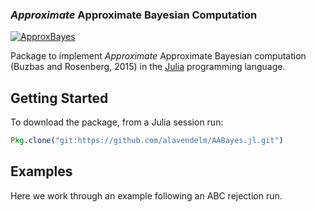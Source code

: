 ### *Approximate* Approximate Bayesian Computation ###


[![ApproxBayes](http://pkg.julialang.org/badges/ApproxBayes_0.6.svg)](http://pkg.julialang.org/detail/ApproxBayes)



Package to implement *Approximate* Approximate Bayesian computation (Buzbas and Rosenberg, 2015) in the [Julia](https://julialang.org/) programming language.


## Getting Started
To download the package, from a Julia session run:
```julia
Pkg.clone("git:https://github.com/alavendelm/AABayes.jl.git")
```

## Examples
Here we work through an example following an ABC rejection run.

